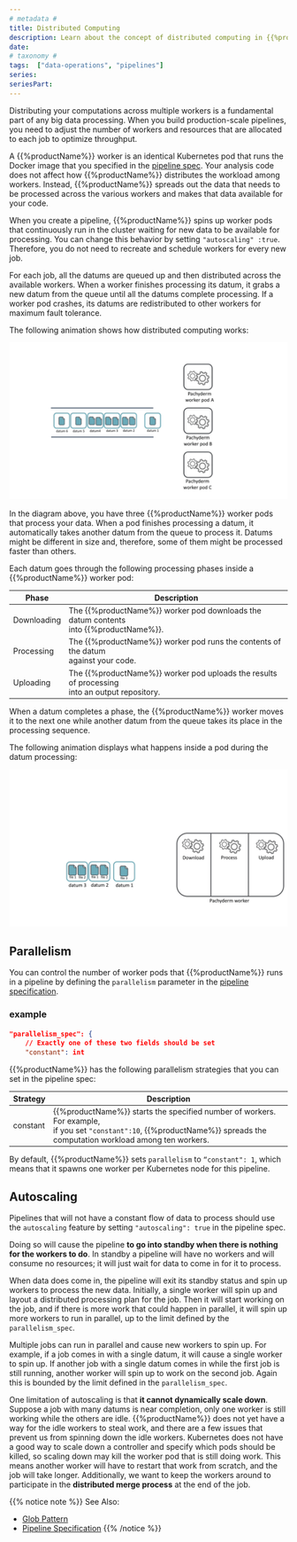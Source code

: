 ```yaml
---
# metadata # 
title: Distributed Computing
description: Learn about the concept of distributed computing in {{%productName%}}. 
date: 
# taxonomy #
tags:  ["data-operations", "pipelines"]
series:
seriesPart:
--- 
```


Distributing your computations across multiple workers
is a fundamental part of any big data processing.
When you build production-scale pipelines, you need
to adjust the number of workers and resources that are
allocated to each job to optimize throughput.

A {{%productName%}} worker is an identical Kubernetes pod that runs
the Docker image that you specified in the
[pipeline spec](../../../reference/pipeline-spec/). Your analysis code
does not affect how {{%productName%}} distributes the workload among workers.
Instead, {{%productName%}} spreads out the data that needs to be processed
across the various workers and makes that data available for your code.

When you create a pipeline, {{%productName%}} spins up worker pods that
continuously run in the cluster waiting for new data to be available
for processing. You can change this behavior by setting `"autoscaling" :true`.
Therefore, you do not need to recreate and
schedule workers for every new job.

For each job, all the datums are queued up and then distributed
across the available workers. When a worker finishes processing
its datum, it grabs a new datum from the queue until all the datums
complete processing. If a worker pod crashes, its datums are
redistributed to other workers for maximum fault tolerance.

The following animation shows how distributed computing works:

![Distributed computing basics](/images/distributed-computing101.gif)

In the diagram above, you have three {{%productName%}} worker pods that
process your data. When a pod finishes processing a datum,
it automatically takes another datum from the queue to process it.
Datums might be different in size and, therefore, some of them might be
processed faster than others.

Each datum goes through the following processing phases inside a {{%productName%}}
worker pod:

| Phase       | Description |
| ----------- | ----------- |
| Downloading | The {{%productName%}} worker pod downloads the datum contents <br>into {{%productName%}}. |
| Processing  | The {{%productName%}} worker pod runs the contents of the datum <br>against your code. |
| Uploading   | The {{%productName%}} worker pod uploads the results of processing <br>into an output repository. |

When a datum completes a phase, the {{%productName%}} worker moves it to the next
one while another datum from the queue takes its place in the
processing sequence.

The following animation displays what happens inside a pod during
the datum processing:

![Distributed processing internals](/images/distributed-computing102.gif)

## Parallelism

You can control the number of worker pods that {{%productName%}} runs in a
pipeline by defining the `parallelism` parameter in the
[pipeline specification](../../../reference/pipeline-spec/).

### example
```json
"parallelism_spec": {
    // Exactly one of these two fields should be set
    "constant": int
```

{{%productName%}} has the following parallelism strategies that you
can set in the pipeline spec:

| Strategy    | Description        |
| ----------- | ------------------ |
| constant    | {{%productName%}} starts the specified number of workers. For example, <br> if you set `"constant":10`, {{%productName%}} spreads the computation workload among ten workers. |

By default, {{%productName%}} sets `parallelism` to `“constant": 1`, which means
that it spawns one worker per Kubernetes node for this pipeline.

## Autoscaling 

Pipelines that will not have a constant flow of data to process should use the `autoscaling` feature by setting `"autoscaling": true` in the pipeline spec. 

Doing so will cause the pipeline **to go into standby when there is nothing for the workers to do**. In standby a pipeline will have no workers and will consume no resources; it will just wait for data to come in for it to process.

When data does come in, the pipeline will exit its standby status and spin up workers to process the new data. Initially, a single worker will spin up and layout a distributed processing plan for the job. Then it will start working on the job, and if there is more work that could happen in parallel, it will spin up more workers to run in parallel, up to the limit defined by the `parallelism_spec`.

Multiple jobs can run in parallel and cause new workers to spin up. For example, if a job comes in with a single datum, it will cause a single worker to spin up. If another job with a single datum comes in while the first job is still running, another worker will spin up to work on the second job. Again this is bounded by the limit defined in the `parallelism_spec`.

One limitation of autoscaling is that **it cannot dynamically scale down**. Suppose a job with many datums is near completion, only one worker is still working while the others are idle. {{%productName%}} does not yet have a way for the idle workers to steal work, and there are a few issues that prevent us from spinning down the idle workers. Kubernetes does not have a good way to scale down a controller and specify which pods should be killed, so scaling down may kill the worker pod that is still doing work. This means another worker will have to restart that work from scratch, and the job will take longer. Additionally, we want to keep the workers around to participate in the **distributed merge process** at the end of the job.

{{% notice note %}}
See Also:
* [Glob Pattern](../../pipeline-concepts/datum/glob-pattern/)
* [Pipeline Specification](../../../reference/pipeline-spec/)
{{% /notice %}}
